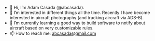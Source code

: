- 👋 Hi, I’m Adam Casada (@abcasada).
- 👀 I’m interested in different things all the time. Recently I have become interested in aircraft photography (and tracking aircraft via ADS-B).
- 🌱 I’m currently learning a good way to build software to notify about aircraft based on very customizable rules.
- 📫 How to reach me: abcasada@gmail.com

<!---
abcasada/abcasada is a ✨ special ✨ repository because its `README.md` (this file) appears on your GitHub profile.
You can click the Preview link to take a look at your changes.
--->
